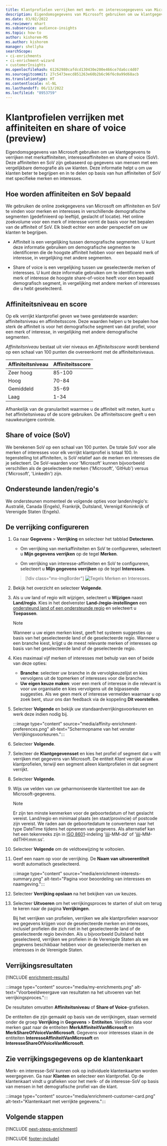 ```yaml
---
title: Klantprofielen verrijken met merk- en interessegegevens van Microsoft
description: Eigendomsgegevens van Microsoft gebruiken om uw klantgegevens te verrijken met affiniteiten en share of voice (aandeel in reclametijd).
ms.date: 03/02/2022
ms.reviewer: mhart
ms.subservice: audience-insights
ms.topic: how-to
author: kishorem-MS
ms.author: kishorem
manager: shellyha
searchScope:
- ci-enrichments
- ci-enrichment-wizard
- customerInsights
ms.openlocfilehash: 61262980cafdcd130430e200e466ce7da6cc4d07
ms.sourcegitcommit: 27c5473eecd851263e60b2b6c96f6c0a99d68acb
ms.translationtype: HT
ms.contentlocale: nl-NL
ms.lasthandoff: 06/13/2022
ms.locfileid: "8953759"
---
```

# <a name="enrich-customer-profiles-with-affinities-and-share-of-voice-preview"></a>Klantprofielen verrijken met affiniteiten en share of voice (preview)

Eigendomsgegevens van Microsoft gebruiken om uw klantgegevens te verrijken met merkaffiniteiten, interesseaffiniteiten en share of voice (SoV). Deze affiniteiten en SoV zijn gebaseerd op gegevens van mensen met een vergelijkbare demografie als uw klanten. Deze informatie helpt u om uw klanten beter te begrijpen en in te delen op basis van hun affiniteiten of SoV met specifieke merken en interesses.

## <a name="how-we-determine-affinities-and-sov"></a>Hoe worden affiniteiten en SoV bepaald

We gebruiken de online zoekgegevens van Microsoft om affiniteiten en SoV te vinden voor merken en interesses in verschillende demografische segmenten (gedefinieerd op leeftijd, geslacht of locatie). Het online zoekvolume voor een merk of interesse vormt de basis voor het bepalen van de affiniteit of SoV. Elk biedt echter een ander perspectief om uw klanten te begrijpen.

- Affiniteit is een vergelijking tussen demografische segmenten. U kunt deze informatie gebruiken om demografische segmenten te identificeren die de hoogste affiniteit hebben voor een bepaald merk of interesse, in vergelijking met andere segmenten.

- Share of voice is een vergelijking tussen uw geselecteerde merken of interesses. U kunt deze informatie gebruiken om te identificeren welk merk of interesse de hoogste share-of-voice heeft voor een bepaald demografisch segment, in vergelijking met andere merken of interesses die u hebt geselecteerd.

## <a name="affinity-level-and-score"></a>Affiniteitsniveau en score

Op elk verrijkt klantprofiel geven we twee gerelateerde waarden: affiniteitsniveau en affiniteitsscore. Deze waarden helpen u te bepalen hoe sterk de affiniteit is voor het demografische segment van dat profiel, voor een merk of interesse, in vergelijking met andere demografische segmenten.

*Affiniteitsniveau* bestaat uit vier niveaus en *Affiniteitsscore* wordt berekend op een schaal van 100 punten die overeenkomt met de affiniteitsniveaus.

|Affiniteitsniveau |Affiniteitsscore  |
|---------|---------|
|Zeer hoog     | 85-100       |
|Hoog     | 70-84        |
|Gemiddeld     | 35-69        |
|Laag     | 1-34        |

Afhankelijk van de granulariteit waarmee u de affiniteit wilt meten, kunt u het affiniteitsniveau of de score gebruiken. De affiniteitsscore geeft u een nauwkeurigere controle.

## <a name="share-of-voice-sov"></a>Share of voice (SoV)

We berekenen SoV op een schaal van 100 punten. De totale SoV voor alle merken of interesses voor elk verrijkt klantprofiel is totaal 100. In tegenstelling tot affiniteiten, is SoV relatief aan de merken en interesses die je selecteert. De SoV-waarden voor 'Microsoft' kunnen bijvoorbeeld verschillen als de geselecteerde merken ('Microsoft', 'GitHub') versus ('Microsoft', 'LinkedIn') zijn.

## <a name="supported-countriesregions"></a>Ondersteunde landen/regio's

We ondersteunen momenteel de volgende opties voor landen/regio's: Australië, Canada (Engels), Frankrijk, Duitsland, Verenigd Koninkrijk of Verenigde Staten (Engels).

## <a name="configure-the-enrichment"></a>De verrijking configureren

1. Ga naar **Gegevens** > **Verrijking** en selecteer het tabblad **Detecteren**.

   - Om verrijking van merkaffiniteiten en SoV te configureren, selecteert u **Mijn gegevens verrijken** op de tegel **Merken**.

   - Om verrijking van interesse-affiniteiten en SoV te configureren, selecteert u **Mijn gegevens verrijken** op de tegel **Interesses**.

   > [!div class="mx-imgBorder"]
   > ![Tegels Merken en Interesses.](media/BrandsInterest-tile-Hub.png "Tegels Merken en Interesses")

1. Bekijk het overzicht en selecteer **Volgende**.

1. Als u uw land of regio wilt wijzigen, selecteert u **Wijzigen** naast **Land/regio**. Kies in het deelvenster **Land-/regio-instellingen** een [ondersteund land of een ondersteunde regio](#supported-countriesregions) en selecteert u **Toepassen**.

   > [!NOTE]
   > Wanneer u uw eigen merken kiest, geeft het systeem suggesties op basis van het geselecteerde land of de geselecteerde regio. Wanneer u een branche kiest, krijgt u de meest relevante merken of interesses op basis van het geselecteerde land of de geselecteerde regio.

1. Kies maximaal vijf merken of interesses met behulp van een of beide van deze opties:

   - **Branche**: selecteer uw branche in de vervolgkeuzelijst en kies vervolgens uit de topmerken of interesses voor die branche.
   - **Uw eigen keuze maken**: voer een merk of interesse in die relevant is voor uw organisatie en kies vervolgens uit de bijpassende suggesties. Als we geen merk of interesse vermelden waarnaar u op zoek bent, stuur ons dan feedback via de koppeling **Dit voorstellen**.

1. Selecteer **Volgende** en bekijk uw standaardverrijkingsvoorkeuren en werk deze indien nodig bij.

   :::image type="content" source="media/affinity-enrichment-preferences.png" alt-text="Schermopname van het venster Verrijkingsvoorkeuren.":::

1. Selecteer **Volgende**.

1. Selecteer de **Klantgegevensset** en kies het profiel of segment dat u wilt verrijken met gegevens van Microsoft. De entiteit *Klant* verrijkt al uw klantprofielen, terwijl een segment alleen klantprofielen in dat segment verrijkt.

1. Selecteer **Volgende**.

1. Wijs uw velden van uw geharmoniseerde klantentiteit toe aan de Microsoft-gegevens.

   > [!NOTE]
   > Er zijn ten minste kenmerken voor de geboortedatum of het geslacht vereist. Land/regio en minimaal plaats (en staat/provincie) of postcode zijn vereist. We raden aan de geboortedatum te converteren naar het type DateTime tijdens het opnemen van gegevens. Als alternatief kan het een tekenreeks zijn in [ISO 8601](https://www.iso.org/iso-8601-date-and-time-format.html)-indeling 'jjjj-MM-dd' of 'jjjj-MM-ddTHH:mm:ss'.

1. Selecteer **Volgende** om de veldtoewijzing te voltooien.

1. Geef een naam op voor de verrijking. De **Naam van uitvoerentiteit** wordt automatisch geselecteerd.

   :::image type="content" source="media/enrichment-interests-summary.png" alt-text="Pagina voor beoordeling van interesses en naamgeving.":::

1. Selecteer **Verrijking opslaan** na het bekijken van uw keuzes.

1. Selecteer **Uitvoeren** om het verrijkingsproces te starten of sluit om terug te keren naar de pagina **Verrijkingen**.

   Bij het verrijken van profielen, verrijken we alle klantprofielen waarvoor we gegevens krijgen voor de geselecteerde merken en interesses, inclusief profielen die zich niet in het geselecteerde land of de geselecteerde regio bevinden. Als u bijvoorbeeld Duitsland hebt geselecteerd, verrijken we profielen in de Verenigde Staten als we gegevens beschikbaar hebben voor de geselecteerde merken en interesses in de Verenigde Staten.

## <a name="enrichment-results"></a>Verrijkingsresultaten

[!INCLUDE [enrichment-results](includes/enrichment-results.md)]

:::image type="content" source="media/my-enrichments.png" alt-text="Voorbeeldweergave van resultaten na het uitvoeren van het verrijkingsproces.":::

De resultaten omvatten **Affiniteitsniveau** of **Share of Voice**-grafieken.

De entiteiten die zijn gemaakt op basis van de verrijkingen, staan vermeld onder de groep **Verrijking** in **Gegevens** > **Entiteiten**. Verrijkte data voor merken gaat naar de entiteiten **MerkAffiniteitVanMicrosoft** en **MerkShareOfVoiceVanMicrosoft**. Gegevens voor interesses staan in de entiteiten **InteresseAffiniteitVanMicrosoft** en **InteresseShareOfVoiceVanMicrosoft**.

## <a name="see-enrichment-data-on-the-customer-card"></a>Zie verrijkingsgegevens op de klantenkaart

Merk- en interesse-SoV kunnen ook op individuele klantenkaarten worden weergegeven. Ga naar **Klanten** en selecteer een klantprofiel. Op de klantenkaart vindt u grafieken voor het merk- of de interesse-SoV op basis van mensen in het demografische profiel van die klant.

:::image type="content" source="media/enrichment-customer-card.png" alt-text="Klantenkaart met verrijkte gegevens.":::

## <a name="next-steps"></a>Volgende stappen

[!INCLUDE [next-steps-enrichment](includes/next-steps-enrichment.md)]


[!INCLUDE [footer-include](includes/footer-banner.md)]
